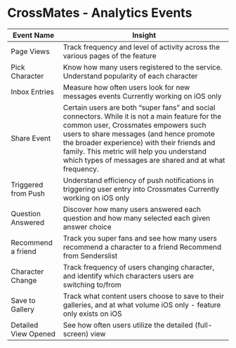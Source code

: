 # CrossMates - Analytics Events

Event Name | Insight
--------------- | ---------------
Page Views | Track frequency and level of activity across the various pages of the feature
Pick Character | Know how many users registered to the service. Understand popularity of each character
Inbox Entries | Measure how often users look for new messages events Currently working on iOS only
Share Event | Certain users are both “super fans” and social connectors. While it is not a main feature for the common user, Crossmates empowers such users to share messages (and hence promote the broader experience) with their friends and family. This metric will help you understand which types of messages are shared and at what frequency. 	
Triggered from Push | Understand efficiency of push notifications in triggering user entry into Crossmates Currently working on iOS only
Question Answered | Discover how many users answered each question and how many selected each given answer choice
Recommend a friend | Track you super fans and see how many users recommend a character to a friend 	Recommend from Senderslist | Track your super fans and see how many users recommend the feature itself Currently working on iOS only
Character Change | Track frequency of users changing character, and identify which characters users are switching to/from
Save to Gallery | Track what content users choose to save to their galleries, and at what volume iOS only - feature only exists on iOS
Detailed View Opened | See how often users utilize the detailed (full-screen) view
		




